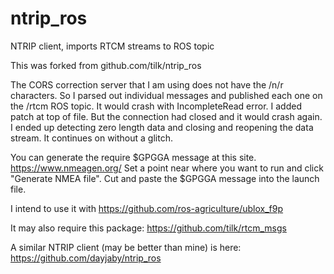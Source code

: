 # ntrip_ros
NTRIP client, imports RTCM streams to ROS topic

This was forked from github.com/tilk/ntrip_ros

The CORS correction server that I am using does not have the /n/r characters. So I parsed out individual messages and published each one on the /rtcm ROS topic.
It would crash with IncompleteRead error. I added patch at top of file.
But the connection had closed and it would crash again. I ended up detecting zero length data and closing and reopening the data stream.
It continues on without a glitch.

You can generate the require $GPGGA message at this site. https://www.nmeagen.org/ Set a point near where you want to run and click "Generate NMEA file". Cut and paste the $GPGGA message into the launch file.

I intend to use it with https://github.com/ros-agriculture/ublox_f9p

It may also require this package: https://github.com/tilk/rtcm_msgs

A similar NTRIP client (may be better than mine) is here: https://github.com/dayjaby/ntrip_ros
